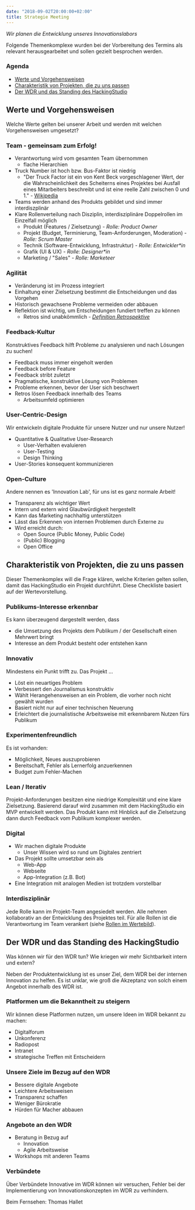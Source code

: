 ```yaml
---
date: "2018-09-02T20:00:00+02:00"
title: Strategie Meeting
---
```


_Wir planen die Entwicklung unseres Innovationslabors_

Folgende Themenkomplexe wurden bei der Vorbereitung des Termins als relevant herausgearbeitet und sollen gezielt besprochen werden.

### Agenda

- [Werte und Vorgehensweisen](#werte-und-vorgehensweisen)
- [Charakteristik von Projekten, die zu uns passen](#charakteristik-von-projekten-die-zu-uns-passen)
- [Der WDR und das Standing des HackingStudio](#der-wdr-und-das-standing-des-hackingstudio)


## Werte und Vorgehensweisen

Welche Werte gelten bei unserer Arbeit und werden mit welchen Vorgehensweisen umgesetzt?


### Team - gemeinsam zum Erfolg!



*   Verantwortung wird vom gesamten Team übernommen
    *   flache Hierarchien
*   Truck Number ist hoch bzw. Bus-Faktor ist niedrig
    *   "Der Truck Factor ist ein von Kent Beck vorgeschlagener Wert, der die Wahrscheinlichkeit des Scheiterns eines Projektes bei Ausfall eines Mitarbeiters beschreibt und ist eine reelle Zahl zwischen 0 und 1." - [Wikipedia](https://de.wikipedia.org/wiki/Truck_Number)
*   Teams werden anhand des Produkts gebildet und sind immer interdiszplinär
*   Klare Rollenverteilung nach Disziplin, interdisziplinäre Doppelrollen im Einzelfall möglich
    *   Produkt (Features / Zielsetzung) - _Rolle: Product Owner_
    *   Projekt (Budget, Terminierung, Team-Anforderungen, Moderation) - _Rolle: Scrum Master_
    *   Technik (Software-Entwicklung, Infrastruktur) - _Rolle: Entwickler*in_
    *   Grafik (UI & UX) - _Rolle: Designer*in_
    *   Marketing / "Sales" - _Rolle: Marketeer_


### Agilität



*   Veränderung ist im Prozess integriert
*   Einhaltung einer Zielsetzung bestimmt die Entscheidungen und das Vorgehen
*   Historisch gewachsene Probleme vermeiden oder abbauen
*   Reflektion ist wichtig, um Entscheidungen fundiert treffen zu können
    *   Retros sind unabkömmlich - _[Definition Retrospektive](https://www.it-agile.de/wissen/praktiken/retrospektiven/)_


### Feedback-Kultur

Konstruktives Feedback hilft Probleme zu analysieren und nach Lösungen zu suchen!



*   Feedback muss immer eingeholt werden
*   Feedback before Feature
*   Feedback stribt zuletzt
*   Pragmatische, konstruktive Lösung von Problemen
*   Probleme erkennen, bevor der User sich beschwert
*   Retros lösen Feedback innerhalb des Teams
    *   Arbeitsumfeld optimieren


### User-Centric-Design

Wir entwickeln digitale Produkte für unsere Nutzer und nur unsere Nutzer!



*   Quantitative & Qualitative User-Research
    *   User-Verhalten evaluieren
    *   User-Testing
    *   Design Thinking
*   User-Stories konsequent kommunizieren


### Open-Culture

Andere nennen es 'Innovation Lab', für uns ist es ganz normale Arbeit!



*   Transparenz als wichtiger Wert
*   Intern und extern wird Glaubwürdigkeit hergestellt
*   Kann das Marketing nachhaltig unterstützen
*   Lässt das Erkennen von internen Problemen durch Externe zu
*   Wird erreicht durch:
    *   Open Source (Public Money, Public Code)
    *   (Public) Blogging
    *   Open Office


## Charakteristik von Projekten, die zu uns passen

Dieser Themenkomplex will die Frage klären, welche Kriterien gelten sollen, damit das HackingStudio ein Projekt durchführt. Diese Checkliste basiert auf der Wertevorstellung.


### Publikums-Interesse erkennbar

Es kann überzeugend dargestellt werden, dass



*   die Umsetzung des Projekts dem Publikum / der Gesellschaft einen Mehrwert bringt
*   Interesse an dem Produkt besteht oder entstehen kann


### Innovativ

Mindestens ein Punkt trifft zu. Das Projekt ...



*   Löst ein neuartiges Problem
*   Verbessert den Journalismus konstruktiv
*   Wählt Herangehensweisen an ein Problem, die vorher noch nicht gewählt wurden
*   Basiert nicht nur auf einer technischen Neuerung
*   Erleichtert die journalistische Arbeitsweise mit erkennbarem Nutzen fürs Publikum


### Experimentenfreundlich

Es ist vorhanden:



*   Möglichkeit, Neues auszuprobieren
*   Bereitschaft, Fehler als Lernerfolg anzuerkennen
*   Budget zum Fehler-Machen


### Lean / Iterativ

Projekt-Anforderungen besitzen eine niedrige Komplexität und eine klare Zielsetzung. Basierend darauf wird zusammen mit dem HackingStudio ein MVP entwickelt werden. Das Produkt kann mit Hinblick auf die Zielsetzung dann durch Feedback vom Publikum komplexer werden.


### Digital



*   Wir machen digitale Produkte
    *   Unser Wissen wird so rund um Digitales zentriert
*   Das Projekt sollte umsetzbar sein als
    *   Web-App
    *   Webseite
    *   App-Integration (z.B. Bot)
*   Eine Integration mit analogen Medien ist trotzdem vorstellbar


### Interdisziplinär

Jede Rolle kann im Projekt-Team angesiedelt werden. Alle nehmen kollaborativ an der Entwicklung des Projektes teil. Für alle Rollen ist die Verantwortung im Team verankert (siehe [Rollen im Wertebild](#team-gemeinsam-zum-erfolg)).


## Der WDR und das Standing des HackingStudio

Was können wir für den WDR tun? Wie kriegen wir mehr Sichtbarkeit intern und extern?

Neben der Produktentwicklung ist es unser Ziel, dem WDR bei der internen Innovation zu helfen. Es ist unklar, wie groß die Akzeptanz von solch einem Angebot innerhalb des WDR ist.


### Platformen um die Bekanntheit zu steigern

Wir können diese Platformen nutzen, um unsere Ideen im WDR bekannt zu machen:



*   Digitalforum
*   Unkonferenz
*   Radiopost
*   Intranet
*   strategische Treffen mit Entscheidern


### Unsere Ziele im Bezug auf den WDR



*   Bessere digitale Angebote
*   Leichtere Arbeitsweisen
*   Transparenz schaffen
*   Weniger Bürokratie
*   Hürden für Macher abbauen


### Angebote an den WDR



*   Beratung in Bezug auf
    *   Innovation
    *   Agile Arbeitsweise
*   Workshops mit anderen Teams


### Verbündete

Über Verbündete Innovative im WDR können wir versuchen, Fehler bei der Implementierung von Innovationskonzepten im WDR zu verhindern.

Beim Fernsehen: Thomas Hallet